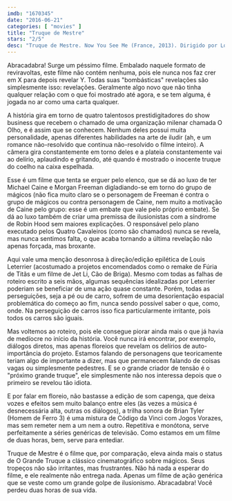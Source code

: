 ```yaml
---
imdb: "1670345"
date: "2016-06-21"
categories: [ "movies" ]
title: "Truque de Mestre"
stars: "2/5"
desc: "Truque de Mestre. Now You See Me (France, 2013). Dirigido por Louis Leterrier. Escrito por Ed Solomon, Boaz Yakin, Edward Ricourt, Boaz Yakin, Edward Ricourt. Com Jesse Eisenberg, Mark Ruffalo, Woody Harrelson, Isla Fisher, Dave Franco, Mélanie Laurent, Morgan Freeman, Michael Caine, Michael Kelly."
---
```

Abracadabra! Surge um péssimo filme. Embalado naquele formato de reviravoltas, este filme não contém nenhuma, pois ele nunca nos faz crer em X para depois revelar Y. Todas suas "bombásticas" revelações são simplesmente isso: revelações. Geralmente algo novo que não tinha qualquer relação com o que foi mostrado até agora, e se tem alguma, é jogada no ar como uma carta qualquer.

A história gira em torno de quatro talentosos prestidigitadores do show business que recebem o chamado de uma organização milenar chamada O Olho, e é assim que se conhecem. Nenhum deles possui muita personalidade, apenas diferentes habilidades na arte de iludir (ah, e um romance não-resolvido que continua não-resolvido o filme inteiro). A câmera gira constantemente em torno deles e a plateia constantemente vai ao delírio, aplaudindo e gritando, até quando é mostrado o inocente truque do coelho na caixa espelhada.

Esse é um filme que tenta se erguer pelo elenco, que se dá ao luxo de ter Michael Caine e Morgan Freeman digladiando-se em torno do grupo de mágicos (não fica muito claro se o personagem de Freeman é contra o grupo de mágicos ou contra personagem de Caine, nem muito a motivação de Caine pelo grupo: esse é um embate que vale pelo próprio embate). Se dá ao luxo também de criar uma premissa de ilusionistas com a síndrome de Robin Hood sem maiores explicações. O responsável pelo plano executado pelos Quatro Cavaleiros (como são chamados) nunca se revela, mas nunca sentimos falta, o que acaba tornando a última revelação não apenas forçada, mas broxante.

Aqui vale uma menção desonrosa à direção/edição epilética de Louis Leterrier (acostumado a projetos encomendados como o remake de Fúria de Titãs e um filme de Jet Li, Cão de Briga). Mesmo com todas as falhas de roteiro escrito a seis mãos, algumas sequências idealizadas por Leterrier poderiam se beneficiar de uma ação quase constante. Porém, todas as perseguições, seja a pé ou de carro, sofrem de uma desorientação espacial problemática do começo ao fim, nunca sendo possível saber o que, como, onde. Na perseguição de carros isso fica particularmente irritante, pois todos os carros são iguais.

Mas voltemos ao roteiro, pois ele consegue piorar ainda mais o que já havia de medíocre no início da história. Você nunca irá encontrar, por exemplo, diálogos diretos, mas apenas floreios que revelam os delírios de auto-importância do projeto. Estamos falando de personagens que teoricamente teriam algo de importante a dizer, mas que permanecem falando de coisas vagas ou simplesmente pedestres. E se o grande criador de tensão é o "próximo grande truque", ele simplesmente não nos interessa depois que o primeiro se revelou tão idiota.

E por falar em floreio, não bastasse a edição de som capenga, que deixa vozes e efeitos sem muito balanço entre eles (às vezes a música é desnecessária alta, outras os diálogos), a trilha sonora de Brian Tyler (Homem de Ferro 3) é uma mistura de Código da Vinci com Jogos Vorazes, mas sem remeter nem a um nem a outro. Repetitiva e monótona, serve perfeitamente a séries genéricas de televisão. Como estamos em um filme de duas horas, bem, serve para entediar.

Truque de Mestre é o filme que, por comparação, eleva ainda mais o status de O Grande Truque a clássico cinematográfico sobre mágicos. Seus tropeços não são irritantes, mas frustrantes. Não há nada a esperar do filme, e ele realmente não entrega nada. Apenas um filme de ação genérica que se veste como um grande golpe de ilusionismo. Abracadabra! Você perdeu duas horas de sua vida.

